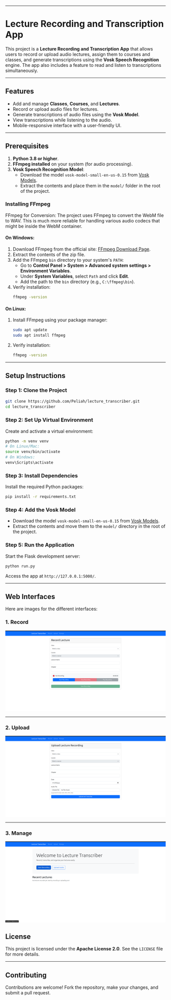 
---

# Lecture Recording and Transcription App

This project is a **Lecture Recording and Transcription App** that allows users to record or upload audio lectures, assign them to courses and classes, and generate transcriptions using the **Vosk Speech Recognition** engine. The app also includes a feature to read and listen to transcriptions simultaneously.

---

## **Features**
- Add and manage **Classes**, **Courses**, and **Lectures**.
- Record or upload audio files for lectures.
- Generate transcriptions of audio files using the **Vosk Model**.
- View transcriptions while listening to the audio.
- Mobile-responsive interface with a user-friendly UI.

---

## **Prerequisites**
1. **Python 3.8 or higher**.
2. **FFmpeg installed** on your system (for audio processing).
3. **Vosk Speech Recognition Model**:
   - Download the model `vosk-model-small-en-us-0.15` from [Vosk Models](https://alphacephei.com/vosk/models).
   - Extract the contents and place them in the `model/` folder in the root of the project.

### **Installing FFmpeg**
FFmpeg for Conversion: The project uses FFmpeg to convert the WebM file to WAV. This is much more reliable for handling various audio codecs that might be inside the WebM container.

#### On **Windows**:
1. Download FFmpeg from the official site: [FFmpeg Download Page](https://ffmpeg.org/download.html).
2. Extract the contents of the zip file.
3. Add the FFmpeg `bin` directory to your system's `PATH`:
   - Go to **Control Panel > System > Advanced system settings > Environment Variables**.
   - Under **System Variables**, select `Path` and click **Edit**.
   - Add the path to the `bin` directory (e.g., `C:\ffmpeg\bin`).
4. Verify installation:
   ```bash
   ffmpeg -version
   ```

#### On **Linux**:
1. Install FFmpeg using your package manager:
   ```bash
   sudo apt update
   sudo apt install ffmpeg
   ```
2. Verify installation:
   ```bash
   ffmpeg -version
   ```

---

## **Setup Instructions**

### Step 1: Clone the Project
```bash
git clone https://github.com/Peliah/lecture_transcriber.git
cd lecture_transcriber
```

### Step 2: Set Up Virtual Environment
Create and activate a virtual environment:
```bash
python -m venv venv
# On Linux/Mac:
source venv/bin/activate
# On Windows:
venv\Scripts\activate
```

### Step 3: Install Dependencies
Install the required Python packages:
```bash
pip install -r requirements.txt
```

### Step 4: Add the Vosk Model
- Download the model `vosk-model-small-en-us-0.15` from [Vosk Models](https://alphacephei.com/vosk/models).
- Extract the contents and move them to the `model/` directory in the root of the project.

### Step 5: Run the Application
Start the Flask development server:
```bash
python run.py
```

Access the app at `http://127.0.0.1:5000/`.

---

## **Web Interfaces**

Here are images for the different interfaces:

### **1. Record**
![Record Interface](images/record.png)

---

### **2. Upload**
![Upload Interface](images/upload.png)

---

### **3. Manage**
![Manage Interface](images/manage.png)



## **License**
This project is licensed under the **Apache License 2.0**. See the `LICENSE` file for more details.

---

## **Contributing**
Contributions are welcome! Fork the repository, make your changes, and submit a pull request.
